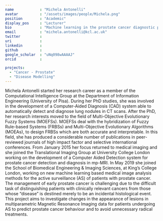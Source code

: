```yaml
---
name            : "Michela Antonelli"
avatar          : "/assets/images/people/Michela.png"
position        : "Academic"
display_pos     : "Lecturer"
bio             : "Machine learning in the prostate cancer diagnostic pathway ; Machine learning-based assessment of longitudinal changes on mp-MRI images of the prostate in patients on active surveillance."
email           : "michela.antonelli@kcl.ac.uk"
twitter         :
uri             :
linkedin        :
github          :
google_scholar  : "uNq098wAAAAJ"
orcid           :

projects:
  - "Cancer - Prostate"
  - "Disease Modelling"
---
```


Michela Antonelli started her research career as a member of the Computational Intelligence Group at the Department of Information Engineering (University of Pisa). During her PhD studies, she was involved in the development of a Computer-Aided Diagnosis (CAD) system able to automatically detect and diagnose lung nodules in CT scans. After the PhD, her research interests moved to the field of Multi-Objective Evolutionary Fuzzy Systems (MOEFSs). MOEFSs deal with the hybridization of Fuzzy Rule-based Systems (FRBSs) and Multi-Objective Evolutionary Algorithms (MOEAs), to design FRBSs which are both accurate and interpretable. In this field, she has produced a considerable number of publications in peer-reviewed journals of high impact factor and selective international conferences. From January 2015 her focus returned to medical imaging and she joined the Translational Imaging Group at University College London working on the development of a Computer Aided Detection system for prostate cancer detection and diagnosis in mp-MRI. In May 2019 she joined the School of Biomedical Engineering & Imaging Sciences, at King’s College London, working on new machine learning based medical image analysis methods for the active surveillance (AS) of patients with prostate cancer. The management of early prostate cancer is challenging due to the difficult task of distinguishing patients with clinically relevant cancers from those whose “disease” is destined merely to be an incidental histological event. This project aims to investigate changes in the appearance of lesions in multiparametric Magnetic Resonance Imaging data for patients undergoing AS to predict prostate cancer behaviour and to avoid unnecessary radical treatments.
